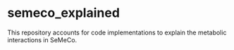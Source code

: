 # semeco_explained
This repository accounts for code implementations to explain the metabolic interactions in SeMeCo.
